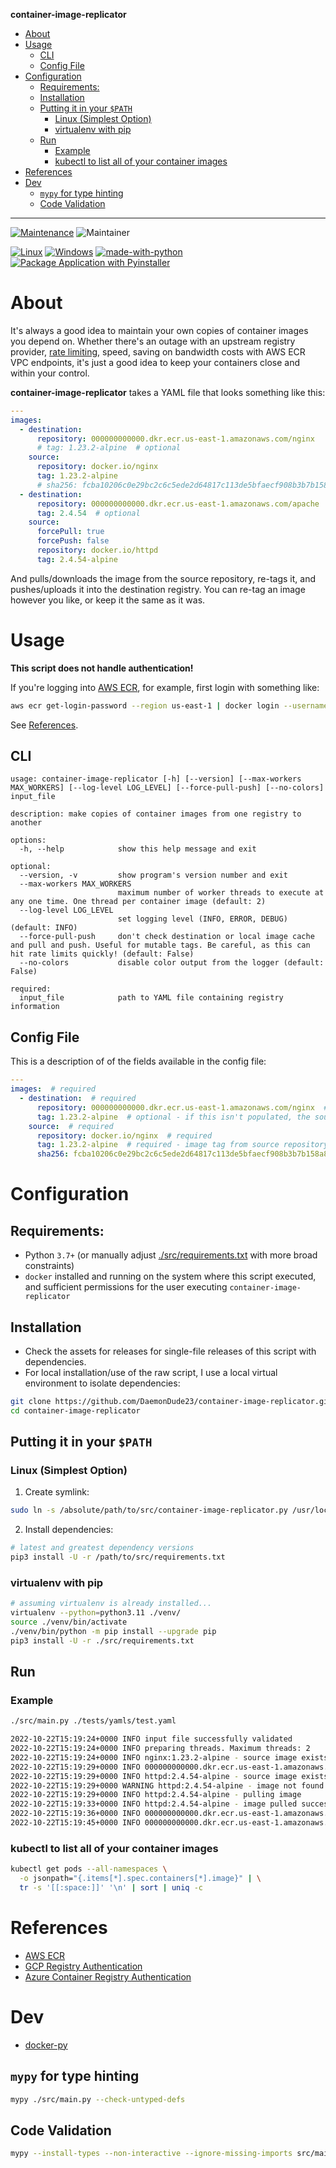 **container-image-replicator**

- [About](#about)
- [Usage](#usage)
  - [CLI](#cli)
  - [Config File](#config-file)
- [Configuration](#configuration)
  - [Requirements:](#requirements)
  - [Installation](#installation)
  - [Putting it in your `$PATH`](#putting-it-in-your-path)
    - [Linux (Simplest Option)](#linux-simplest-option)
    - [virtualenv with pip](#virtualenv-with-pip)
  - [Run](#run)
    - [Example](#example)
    - [kubectl to list all of your container images](#kubectl-to-list-all-of-your-container-images)
- [References](#references)
- [Dev](#dev)
  - [`mypy` for type hinting](#mypy-for-type-hinting)
  - [Code Validation](#code-validation)

---

[![Maintenance](https://img.shields.io/badge/Maintained%3F-yes-green.svg)](https://GitHub.com/Naereen/StrapDown.js/graphs/commit-activity)
![Maintainer](https://img.shields.io/badge/maintainer-DaemonDude23-blue)

[![Linux](https://svgshare.com/i/Zhy.svg)](https://svgshare.com/i/Zhy.svg)
[![Windows](https://svgshare.com/i/ZhY.svg)](https://svgshare.com/i/ZhY.svg)
[![made-with-python](https://img.shields.io/badge/Made%20with-Python-1f425f.svg)](https://www.python.org/)
[![Package Application with Pyinstaller](https://github.com/DaemonDude23/container-image-replicator/actions/workflows/main.yaml/badge.svg?branch=main)](https://github.com/DaemonDude23/container-image-replicator/actions/workflows/main.yaml)

# About

It's always a good idea to maintain your own copies of container images you depend on.
Whether there's an outage with an upstream registry provider, [rate limiting](https://docs.docker.com/docker-hub/download-rate-limit/), speed, saving on bandwidth costs with AWS ECR VPC endpoints, it's just a good idea to keep your containers close and within your control.

**container-image-replicator** takes a YAML file that looks something like this:

```yaml
---
images:
  - destination:
      repository: 000000000000.dkr.ecr.us-east-1.amazonaws.com/nginx
      # tag: 1.23.2-alpine  # optional
    source:
      repository: docker.io/nginx
      tag: 1.23.2-alpine
      # sha256: fcba10206c0e29bc2c6c5ede2d64817c113de5bfaecf908b3b7b158a89144162  # optional
  - destination:
      repository: 000000000000.dkr.ecr.us-east-1.amazonaws.com/apache
      tag: 2.4.54  # optional
    source:
      forcePull: true
      forcePush: false
      repository: docker.io/httpd
      tag: 2.4.54-alpine
```

And pulls/downloads the image from the source repository, re-tags it, and pushes/uploads it into the destination registry.
You can re-tag an image however you like, or keep it the same as it was.

# Usage

**This script does not handle authentication!**

If you're logging into [AWS ECR](https://docs.aws.amazon.com/AmazonECR/latest/userguide/getting-started-cli.html), for example, first login with something like:
```bash
aws ecr get-login-password --region us-east-1 | docker login --username AWS --password-stdin 000000000000.dkr.ecr.us-east-1.amazonaws.com
```
See [References](#references).

## CLI

```
usage: container-image-replicator [-h] [--version] [--max-workers MAX_WORKERS] [--log-level LOG_LEVEL] [--force-pull-push] [--no-colors] input_file

description: make copies of container images from one registry to another

options:
  -h, --help            show this help message and exit

optional:
  --version, -v         show program's version number and exit
  --max-workers MAX_WORKERS
                        maximum number of worker threads to execute at any one time. One thread per container image (default: 2)
  --log-level LOG_LEVEL
                        set logging level (INFO, ERROR, DEBUG) (default: INFO)
  --force-pull-push     don't check destination or local image cache and pull and push. Useful for mutable tags. Be careful, as this can hit rate limits quickly! (default: False)
  --no-colors           disable color output from the logger (default: False)

required:
  input_file            path to YAML file containing registry information
```

## Config File

This is a description of of the fields available in the config file:
```yaml
---
images:  # required
  - destination:  # required
      repository: 000000000000.dkr.ecr.us-east-1.amazonaws.com/nginx  # required - image repository of destination
      tag: 1.23.2-alpine  # optional - if this isn't populated, the source tag is used for the destination
    source:  # required
      repository: docker.io/nginx  # required
      tag: 1.23.2-alpine  # required - image tag from source repository
      sha256: fcba10206c0e29bc2c6c5ede2d64817c113de5bfaecf908b3b7b158a89144162  # optional
```

# Configuration

## Requirements:

- Python `3.7+` (or manually adjust [./src/requirements.txt](./src/requirements.txt) with more broad constraints)
- `docker` installed and running on the system where this script executed, and sufficient permissions for the user executing `container-image-replicator`

## Installation

- Check the assets for releases for single-file releases of this script with dependencies.
- For local installation/use of the raw script, I use a local virtual environment to isolate dependencies:

```bash
git clone https://github.com/DaemonDude23/container-image-replicator.git -b v0.7.0
cd container-image-replicator
```

## Putting it in your `$PATH`

### Linux (Simplest Option)

1. Create symlink:
```bash
sudo ln -s /absolute/path/to/src/container-image-replicator.py /usr/local/bin/container-image-replicator
```
2. Install dependencies:
```bash
# latest and greatest dependency versions
pip3 install -U -r /path/to/src/requirements.txt
```

### virtualenv with pip

```bash
# assuming virtualenv is already installed...
virtualenv --python=python3.11 ./venv/
source ./venv/bin/activate
./venv/bin/python -m pip install --upgrade pip
pip3 install -U -r ./src/requirements.txt
```

## Run

### Example

```bash
./src/main.py ./tests/yamls/test.yaml
```
```bash
2022-10-22T15:19:24+0000 INFO input file successfully validated
2022-10-22T15:19:24+0000 INFO preparing threads. Maximum threads: 2
2022-10-22T15:19:24+0000 INFO nginx:1.23.2-alpine - source image exists locally
2022-10-22T15:19:29+0000 INFO 000000000000.dkr.ecr.us-east-1.amazonaws.com/nginx:1.23.2-alpine - already present in destination. Skipping push
2022-10-22T15:19:29+0000 INFO httpd:2.4.54-alpine - source image exists locally
2022-10-22T15:19:29+0000 WARNING httpd:2.4.54-alpine - image not found locally
2022-10-22T15:19:29+0000 INFO httpd:2.4.54-alpine - pulling image
2022-10-22T15:19:33+0000 INFO httpd:2.4.54-alpine - image pulled successfully
2022-10-22T15:19:36+0000 INFO 000000000000.dkr.ecr.us-east-1.amazonaws.com/apache:2.4.54 - pushing image
2022-10-22T15:19:45+0000 INFO 000000000000.dkr.ecr.us-east-1.amazonaws.com/apache:2.4.54 - image pushed successfully
```

### kubectl to list all of your container images

```bash
kubectl get pods --all-namespaces \
  -o jsonpath="{.items[*].spec.containers[*].image}" | \
  tr -s '[[:space:]]' '\n' | sort | uniq -c
```

# References

- [AWS ECR](https://docs.aws.amazon.com/AmazonECR/latest/userguide/getting-started-cli.html)
- [GCP Registry Authentication](https://cloud.google.com/container-registry/docs/advanced-authentication)
- [Azure Container Registry Authentication](https://learn.microsoft.com/en-us/azure/container-registry/container-registry-authentication?tabs=azure-cli)

# Dev

- [docker-py](https://docker-py.readthedocs.io/en/stable/index.html)

## `mypy` for type hinting

```bash
mypy ./src/main.py --check-untyped-defs
```

## Code Validation

```bash
mypy --install-types --non-interactive --ignore-missing-imports src/main.py
```
